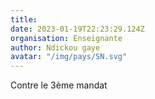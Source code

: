 ```yaml
---
title: 
date: 2023-01-19T22:23:29.124Z
organisation: Enseignante 
author: Ndickou gaye
avatar: "/img/pays/SN.svg"
---
```


Contre le 3ème mandat